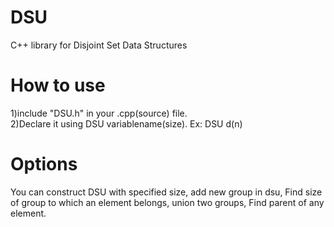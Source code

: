 # DSU
C++ library for Disjoint Set Data Structures 

# How to use
1)include "DSU.h" in your .cpp(source) file.<br>
2)Declare it using DSU variablename(size).   Ex: DSU d(n)

# Options
You can construct DSU with specified size, add new group in dsu, Find size of group to which an element belongs, union two groups, Find parent of any element.
     
      
      
    
